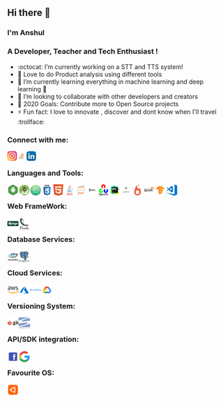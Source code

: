 ## Hi there 👋

### I'm Anshul
### A Developer, Teacher and Tech Enthusiast !
- :octocat: I’m currently working on a STT and TTS system!
- 🔭 Love to do Product analysis using different tools 
- 🌱 I’m currently learning everything in machine learning and deep learning 🤣
- 👯 I’m looking to collaborate with other developers and creators
- 🥅 2020 Goals: Contribute more to Open Source projects
- ⚡ Fun fact: I love to innovate , discover and dont know when I'll travel :trollface:

### Connect with me:

[<img align="left" alt="anshul Instagram" width="22px" src="https://github.com/multinucliated/multinucliated/blob/master/images/24_insta.png" />](https://www.instagram.com/anshul.verma_/)
[<img align="left" alt="anshul StackOverlow " width="22px" src="https://github.com/multinucliated/multinucliated/blob/master/images/stackoverlow_24.png" />](https://stackoverflow.com/users/5830801/anshul-verma)
[<img align="left" alt="anshul LinkedIn" width="22px" src="https://github.com/multinucliated/multinucliated/blob/master/images/linkedin_24.png" />](https://www.linkedin.com/in/anshulhikejbp/)

<br/>

### Languages and Tools:

<img align="left" alt="Android" width="26px" src="https://github.com/multinucliated/multinucliated/blob/master/images/android.png"/>
<img align="left" alt="android_studio" width="26px" src="https://github.com/multinucliated/multinucliated/blob/master/images/android_studio.png" />
<img align="left" alt="Atom" width="26px" src="https://github.com/multinucliated/multinucliated/blob/master/images/atom.jpg" />
<img align="left" alt="CSS" width="26px" src="https://github.com/multinucliated/multinucliated/blob/master/images/css.png" />
<img align="left" alt="html5" width="26px" src="https://github.com/multinucliated/multinucliated/blob/master/images/html5.png" />
<img align="left" alt="java" width="26px" src="https://github.com/multinucliated/multinucliated/blob/master/images/java.png" />
<img align="left" alt="jupyter" width="26px" src="https://github.com/multinucliated/multinucliated/blob/master/images/jupyter.jpg" />
<img align="left" alt="Kafka" width="26px" src="https://github.com/multinucliated/multinucliated/blob/master/images/kafka.png" />
<img align="left" alt="opencv" width="26px" src="https://github.com/multinucliated/multinucliated/blob/master/images/opencv.png" />
<img align="left" alt="pycharm" width="26px" src="https://github.com/multinucliated/multinucliated/blob/master/images/pycharm.jpg" />
<img align="left" alt="python" width="26px" src="https://github.com/multinucliated/multinucliated/blob/master/images/python.png" />
<img align="left" alt="pytorch" width="26px" src="https://github.com/multinucliated/multinucliated/blob/master/images/pytorch.jpg" />
<img align="left" alt="spark" width="26px" src="https://github.com/multinucliated/multinucliated/blob/master/images/spark.jpg" />
<img align="left" alt="tensorflow" width="26px" src="https://github.com/multinucliated/multinucliated/blob/master/images/tensorflow.jpg" />
<img align="left" alt="visual_studio" width="26px" src="https://github.com/multinucliated/multinucliated/blob/master/images/visual_studio.png" />

<br/>

### Web FrameWork:

<img align="left" alt="django" width="26px" src="https://github.com/multinucliated/multinucliated/blob/master/images/django.png" />
<img align="left" alt="Flask" width="26px" src="https://github.com/multinucliated/multinucliated/blob/master/images/flask.png" />

<br/>

### Database Services:

<img align="left" alt="cassandra" width="26px" src="https://github.com/multinucliated/multinucliated/blob/master/images/cassandra.jpg" />
<img align="left" alt="postgres" width="26px" src="https://github.com/multinucliated/multinucliated/blob/master/images/postgres.jpg" />

<br/>

### Cloud Services:

<img align="left" alt="AWS" width="26px" src="https://github.com/multinucliated/multinucliated/blob/master/images/aws.png" />
<img align="left" alt="Azure" width="26px" src="https://github.com/multinucliated/multinucliated/blob/master/images/azure.png" />
<img align="left" alt="digitalocean" width="26px" src="https://github.com/multinucliated/multinucliated/blob/master/images/digitalocean.png" />
<img align="left" alt="GCP" width="26px" src="https://github.com/multinucliated/multinucliated/blob/master/images/gcp.png" />

<br/>

### Versioning System:

<img align="left" alt="GIT" width="26px" src="https://github.com/multinucliated/multinucliated/blob/master/images/git.png" />
<img align="left" alt="svn" width="26px" src="https://github.com/multinucliated/multinucliated/blob/master/images/svn.png" />

<br/>

### API/SDK integration:

<img align="left" alt="facebook" width="26px" src="https://github.com/multinucliated/multinucliated/blob/master/images/facebook.png" />
<img align="left" alt="Google" width="26px" src="https://github.com/multinucliated/multinucliated/blob/master/images/google.png" />

<br/>

### Favourite OS:

<img align="left" alt="ubuntu" width="26px" src="https://github.com/multinucliated/multinucliated/blob/master/images/ubuntu.png" />

